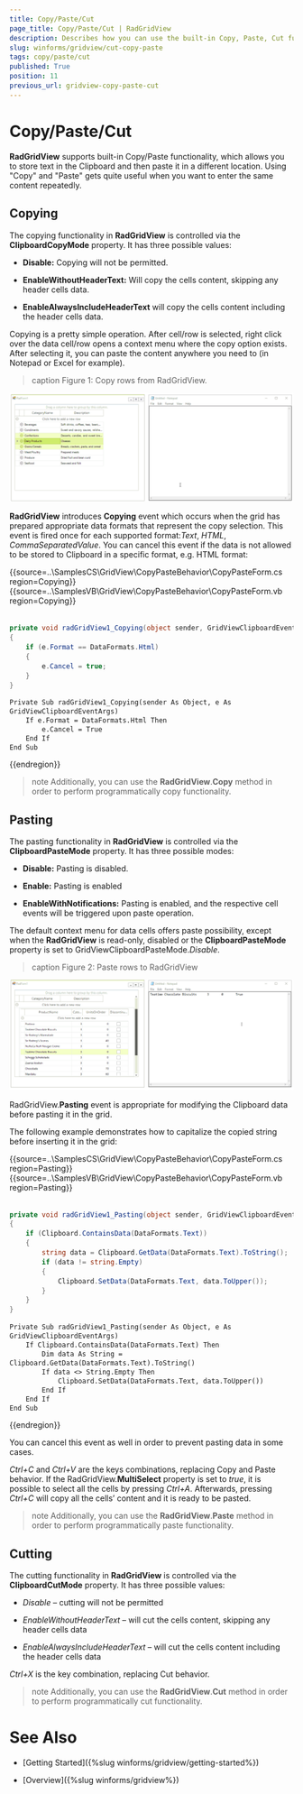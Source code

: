 ```yaml
---
title: Copy/Paste/Cut
page_title: Copy/Paste/Cut | RadGridView
description: Describes how you can use the built-in Copy, Paste, Cut functionality.  
slug: winforms/gridview/cut-copy-paste
tags: copy/paste/cut
published: True
position: 11
previous_url: gridview-copy-paste-cut
---
```


# Copy/Paste/Cut

__RadGridView__ supports built-in Copy/Paste functionality, which allows you to store text  in the Clipboard and then paste it in a different location. Using "Copy" and "Paste" gets quite useful when you want to enter the same content repeatedly.

## Copying

The copying functionality in __RadGridView__ is controlled via the __ClipboardCopyMode__ property. It has three possible values:
        
* __Disable:__ Copying will not be permitted.

* __EnableWithoutHeaderText:__ Will copy the cells content, skipping any header cells data.

* __EnableAlwaysIncludeHeaderText__ will copy the cells content including the header cells data.

Copying is a pretty simple operation. After cell/row is selected, right click over the data cell/row opens a context menu where the copy option exists. After selecting it, you can paste the content anywhere you need to (in Notepad or Excel for example).

>caption Figure 1: Copy rows from RadGridView.

![gridview-copy-paste 001](images/gridview-copy-paste001.gif)

__RadGridView__ introduces __Copying__ event which occurs when the grid has prepared appropriate data formats that represent the copy selection. This event is fired once for each supported format:*Text*, *HTML*, *CommaSeparatedValue*. You can cancel this event if the data is not allowed to be stored to Clipboard in a specific format, e.g. HTML format:

{{source=..\SamplesCS\GridView\CopyPasteBehavior\CopyPasteForm.cs region=Copying}} 
{{source=..\SamplesVB\GridView\CopyPasteBehavior\CopyPasteForm.vb region=Copying}} 

````C#
        
private void radGridView1_Copying(object sender, GridViewClipboardEventArgs e)
{
    if (e.Format == DataFormats.Html)
    {
        e.Cancel = true;
    }
}

````
````VB.NET
Private Sub radGridView1_Copying(sender As Object, e As GridViewClipboardEventArgs)
    If e.Format = DataFormats.Html Then
        e.Cancel = True
    End If
End Sub

````

{{endregion}} 


>note Additionally, you can use the __RadGridView__.__Copy__ method in order to perform programmatically copy functionality.
>


## Pasting

The pasting functionality in __RadGridView__ is controlled via the __ClipboardPasteMode__ property. It has three possible modes:

* __Disable:__ Pasting is disabled.

* __Enable:__  Pasting is enabled

* __EnableWithNotifications:__ Pasting is enabled, and the respective cell events will be triggered upon paste operation.

The default context menu for data cells offers paste possibility, except when the __RadGridView__ is read-only, disabled or the __ClipboardPasteMode__ property is set to GridViewClipboardPasteMode.*Disable*.

>caption Figure 2: Paste rows to RadGridView

![gridview-copy-paste 002](images/gridview-copy-paste002.gif)

RadGridView.__Pasting__ event is appropriate for modifying the Clipboard data before pasting it in the grid.

The following example demonstrates how to capitalize the copied string before inserting it in the grid:

{{source=..\SamplesCS\GridView\CopyPasteBehavior\CopyPasteForm.cs region=Pasting}} 
{{source=..\SamplesVB\GridView\CopyPasteBehavior\CopyPasteForm.vb region=Pasting}} 

````C#
        
private void radGridView1_Pasting(object sender, GridViewClipboardEventArgs e)
{
    if (Clipboard.ContainsData(DataFormats.Text))
    {
        string data = Clipboard.GetData(DataFormats.Text).ToString();
        if (data != string.Empty)
        {
            Clipboard.SetData(DataFormats.Text, data.ToUpper());
        }
    }
}

````
````VB.NET
Private Sub radGridView1_Pasting(sender As Object, e As GridViewClipboardEventArgs)
    If Clipboard.ContainsData(DataFormats.Text) Then
        Dim data As String = Clipboard.GetData(DataFormats.Text).ToString()
        If data <> String.Empty Then
            Clipboard.SetData(DataFormats.Text, data.ToUpper())
        End If
    End If
End Sub

````

{{endregion}} 

You can cancel this event as well in order to prevent pasting data in some cases.

*Ctrl+C* and *Ctrl+V* are the keys combinations, replacing Copy and Paste behavior. If the RadGridView.__MultiSelect__ property is set to *true*, it is possible to select all the cells by pressing *Ctrl+A*. Afterwards, pressing *Ctrl+C* will copy all the cells’ content and it is ready to be pasted.

>note Additionally, you can use the __RadGridView__.__Paste__ method in order to perform programmatically paste functionality.
>


## Cutting

The cutting functionality in __RadGridView__ is controlled via the __ClipboardCutMode__ property. It has three possible values:

* *Disable* – cutting will not be permitted

* *EnableWithoutHeaderText* – will cut the cells content, skipping any header cells data

* *EnableAlwaysIncludeHeaderText* – will cut the cells content including the header cells data

*Ctrl+X* is the key combination, replacing Cut behavior.

>note Additionally, you can use the __RadGridView__.__Cut__ method in order to perform programmatically cut functionality.
>

# See Also
* [Getting Started]({%slug winforms/gridview/getting-started%})

* [Overview]({%slug winforms/gridview%})


